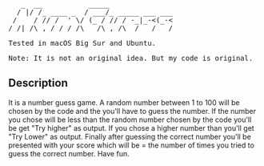 <pre>
   _  __           _____               
  / |/ /_ ____ _  / ___/_ _____ ___ ___
 /    / // /  ' \/ (_ / // / -_|_-<(_-<
/_/|_/\_,_/_/_/_/\___/\_,_/\__/___/___/
</pre>

<pre>Tested in macOS Big Sur and Ubuntu.</pre>
<pre>Note: It is not an original idea. But my code is original.</pre>


## Description
It is a number guess game. A random number between 1 to 100 will be chosen by the code and the you'll have to guess the number. If the number you chose will be less than the random number chosen by the code you'll be get "Try higher" as output. If you chose a higher number than you'll get "Try Lower" as output. Finally after guessing the correct number you'll be presented with your score which will be = the number of times you tried to guess the correct number. Have fun.
